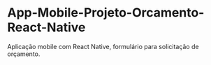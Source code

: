 # App-Mobile-Projeto-Orcamento-React-Native
Aplicação mobile com React Native, formulário para solicitação de orçamento.
